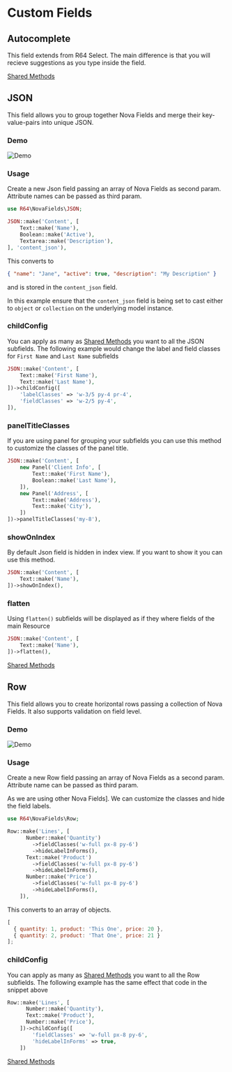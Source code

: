# Custom Fields

## Autocomplete
This field extends from R64 Select. The main difference is that you will recieve suggestions as you type inside the field.

[Shared Methods](shared-methods.md)

## JSON
This field allows you to group together Nova Fields and merge their key-value-pairs into unique JSON.

### Demo

![Demo](http://g.recordit.co/b7alxIvlsh.gif)

### Usage

Create a new Json field passing an array of Nova Fields as second param. Attribute names can be passed as third param.

```php
use R64\NovaFields\JSON;

JSON::make('Content', [
    Text::make('Name'),
    Boolean::make('Active'),
    Textarea::make('Description'),
], 'content_json'),
```

This converts to

```json
{ "name": "Jane", "active": true, "description": "My Description" }
```

and is stored in the `content_json` field.

In this example ensure that the `content_json` field is being set to cast either to `object` or `collection` on the underlying model instance.

### childConfig

You can apply as many as [Shared Methods](shared-methods.md) you want to all the JSON subfields. The following example would change the label and field classes for `First Name` and `Last Name` subfields

```php
JSON::make('Content', [
    Text::make('First Name'),
    Text::make('Last Name'),
])->childConfig([
    'labelClasses' => 'w-3/5 py-4 pr-4',
    'fieldClasses' => 'w-2/5 py-4',
]),
```

### panelTitleClasses

If you are using panel for grouping your subfields you can use this method to customize the classes of the panel title.

```php
JSON::make('Content', [
    new Panel('Client Info', [
        Text::make('First Name'),
        Boolean::make('Last Name'),
    ]),
    new Panel('Address', [
        Text::make('Address'),
        Text::make('City'),
    ])
])->panelTitleClasses('my-8'),
```

### showOnIndex

By default Json field is hidden in index view. If you want to show it you can use this method.

```php
JSON::make('Content', [
    Text::make('Name'),
])->showOnIndex(),
```

### flatten

Using `flatten()` subfields will be displayed as if they where fields of the main Resource

```php
JSON::make('Content', [
    Text::make('Name'),
])->flatten(),
```

[Shared Methods](shared-methods.md)

## Row
This field allows you to create horizontal rows passing a collection of Nova Fields. It also supports validation on field level.

### Demo

![Demo](http://g.recordit.co/88FYF4f7rP.gif)

### Usage

Create a new Row field passing an array of Nova Fields as a second param. Attribute name can be passed as third param.

As we are using other Nova Fields]. We can customize the classes and hide the field labels.

```php
use R64\NovaFields\Row;

Row::make('Lines', [
      Number::make('Quantity')
        ->fieldClasses('w-full px-8 py-6')
        ->hideLabelInForms(),
      Text::make('Product')
        ->fieldClasses('w-full px-8 py-6')
        ->hideLabelInForms(),
      Number::make('Price')
        ->fieldClasses('w-full px-8 py-6')
        ->hideLabelInForms(),
    ]),
```

This converts to an array of objects.

```javascript
[
  { quantity: 1, product: 'This One', price: 20 },
  { quantity: 2, product: 'That One', price: 21 }
];
```
### childConfig

You can apply as many as [Shared Methods](shared-methods.md) you want to all the Row subfields. The following example has the same effect that code in the snippet above

```php
Row::make('Lines', [
      Number::make('Quantity'),
      Text::make('Product'),
      Number::make('Price'),
    ])->childConfig([
        'fieldClasses' => 'w-full px-8 py-6',
        'hideLabelInForms' => true,
    ])
```

[Shared Methods](shared-methods.md)

